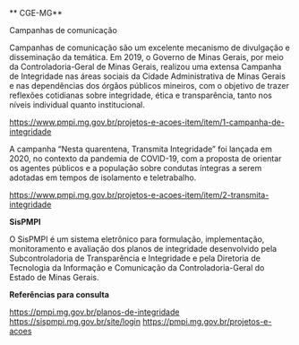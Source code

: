 ** CGE-MG**

Campanhas de comunicação

Campanhas de comunicação são um excelente mecanismo de divulgação e disseminação da temática. Em 2019, o Governo de Minas Gerais, por meio da Controladoria-Geral de Minas Gerais, realizou uma extensa Campanha de Integridade nas áreas sociais da Cidade Administrativa de Minas Gerais e nas dependências dos órgãos públicos mineiros, com o objetivo de trazer reflexões cotidianas sobre integridade, ética e transparência, tanto nos níveis individual quanto institucional.

https://www.pmpi.mg.gov.br/projetos-e-acoes-item/item/1-campanha-de-integridade

A campanha “Nesta quarentena, Transmita Integridade” foi lançada em 2020, no contexto da pandemia de COVID-19, com a proposta de orientar os agentes públicos e a população sobre condutas íntegras a serem adotadas em tempos de isolamento e teletrabalho.

https://www.pmpi.mg.gov.br/projetos-e-acoes-item/item/2-transmita-integridade

**SisPMPI**

O SisPMPI é um sistema eletrônico para formulação, implementação, monitoramento e avaliação dos planos de integridade desenvolvido pela Subcontroladoria de Transparência e Integridade e pela Diretoria de Tecnologia da Informação e Comunicação da Controladoria-Geral do Estado de Minas Gerais.

**Referências para consulta**

https://pmpi.mg.gov.br/planos-de-integridade
https://sispmpi.mg.gov.br/site/login
https://pmpi.mg.gov.br/projetos-e-acoes

